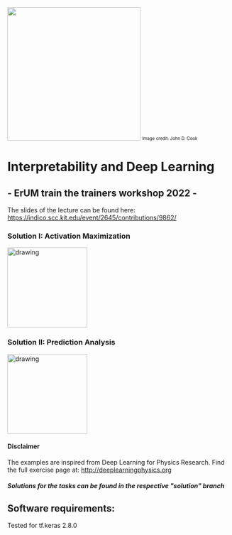 <img class="center" width="300" src="https://www.johndcook.com/blackbox.jpeg">
<sub><sup>Image credit: John D. Cook</sup></sub>

# Interpretability and Deep Learning
## - ErUM train the trainers workshop 2022 -

The slides of the lecture can be found here: https://indico.scc.kit.edu/event/2645/contributions/9862/




### Solution I: Activation Maximization
<a target="_blank" rel="noopener noreferrer" href="https://colab.research.google.com/github/jglombitza/Introspection_tutorial/blob/solutions/activation_maximization_solutions.ipynb"><img src="https://colab.research.google.com/assets/colab-badge.svg" alt="drawing" width="180"/> </a>


### Solution II: Prediction Analysis
<a target="_blank" rel="noopener noreferrer" href="https://colab.research.google.com/github/jglombitza/Introspection_tutorial/blob/solutions/discriminative_localization_solution.ipynb"><img src="https://colab.research.google.com/assets/colab-badge.svg" alt="drawing" width="180"/> </a>

#### Disclaimer
The examples are inspired from Deep Learning for Physics Research.
Find the full exercise page at: http://deeplearningphysics.org  




##### Solutions for the tasks can be found in the respective "solution" branch


## Software requirements:
Tested for tf.keras 2.8.0

